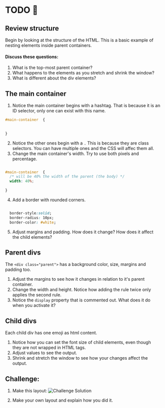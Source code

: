 # TODO 🚧

## Review structure

Begin by looking at the structure of the HTML. This is a basic example of nesting elements inside parent containers.
#### Discuss these questions:
1. What is the top-most parent container?
2. What happens to the elements as you stretch and shrink the window?
3. What is different about the div elements?

## The main container
1. Notice the main container begins with a hashtag. That is because it is an ID selector, only one can exist with this name.
```css
#main-container  {
  
  
}

```

2. Notice the other ones begin with a ``.``   This is because they are class selectors. You can have multiple ones and the CSS will affec them all.
3. Change the main container's width. Try to use both pixels and percentage. 

```css

#main-container  {
  /* will be 40% the width of the parent (the body) */
  width: 40%; 
  
}

```
4. Add a border with rounded corners.
```css

  border-style:solid;
  border-radius: 10px;
  border-color: #white;


```

5. Adjust margins and padding. How does it change? How does it affect the child elements?

## Parent divs
The  ``<div class="parent">`` has a background color, size, margins and padding too. 
1. Adjust the margins to see how it changes in relation to it's parent container. 
2. Change the width and height. Notice how adding the rule twice only applies the second rule.
3. Notice the ``display`` property that is commented out. What does it do when you activate it?

## Child divs
Each child div has one emoji as html content. 
1. Notice how you can set the font size of child elements, even though they are not wrapped in HTML tags.
2. Adjust values to see the output.
3. Shrink and stretch the window to see how your changes affect the output.

## Challenge:

1. Make this layout:
 ![Challenge Solution](https://i.imgur.com/faOVISa.png)
 
2. Make your own layout and explain how you did it. 
